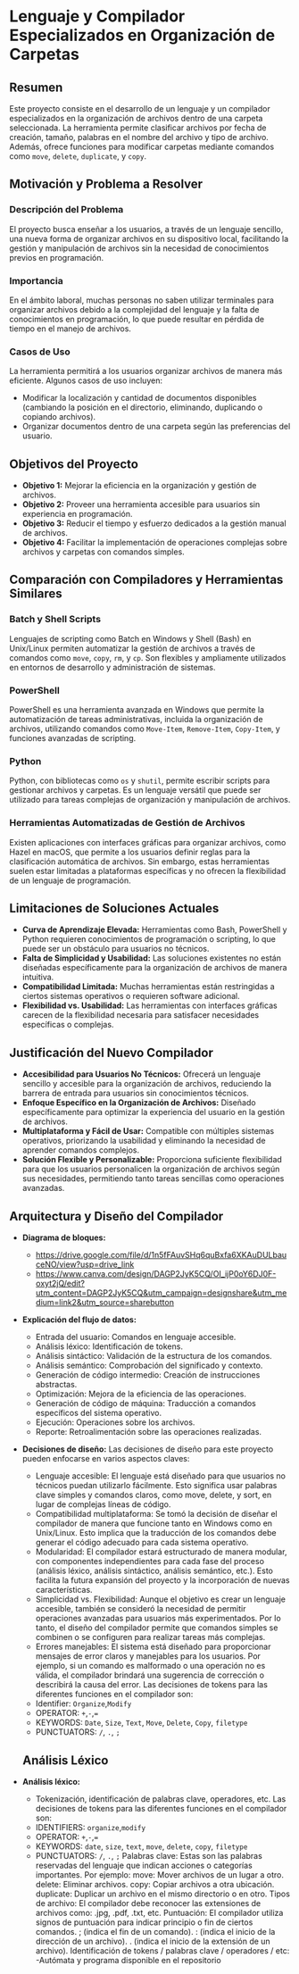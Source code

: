 # Lenguaje y Compilador Especializados en Organización de Carpetas

## Resumen
Este proyecto consiste en el desarrollo de un lenguaje y un compilador especializados en la organización de archivos dentro de una carpeta seleccionada. La herramienta permite clasificar archivos por fecha de creación, tamaño, palabras en el nombre del archivo y tipo de archivo. Además, ofrece funciones para modificar carpetas mediante comandos como `move`, `delete`, `duplicate`, y `copy`.

## Motivación y Problema a Resolver

### Descripción del Problema
El proyecto busca enseñar a los usuarios, a través de un lenguaje sencillo, una nueva forma de organizar archivos en su dispositivo local, facilitando la gestión y manipulación de archivos sin la necesidad de conocimientos previos en programación.

### Importancia
En el ámbito laboral, muchas personas no saben utilizar terminales para organizar archivos debido a la complejidad del lenguaje y la falta de conocimientos en programación, lo que puede resultar en pérdida de tiempo en el manejo de archivos.

### Casos de Uso
La herramienta permitirá a los usuarios organizar archivos de manera más eficiente. Algunos casos de uso incluyen:
- Modificar la localización y cantidad de documentos disponibles (cambiando la posición en el directorio, eliminando, duplicando o copiando archivos).
- Organizar documentos dentro de una carpeta según las preferencias del usuario.

## Objetivos del Proyecto
- **Objetivo 1:** Mejorar la eficiencia en la organización y gestión de archivos.
- **Objetivo 2:** Proveer una herramienta accesible para usuarios sin experiencia en programación.
- **Objetivo 3:** Reducir el tiempo y esfuerzo dedicados a la gestión manual de archivos.
- **Objetivo 4:** Facilitar la implementación de operaciones complejas sobre archivos y carpetas con comandos simples.

## Comparación con Compiladores y Herramientas Similares

### Batch y Shell Scripts
Lenguajes de scripting como Batch en Windows y Shell (Bash) en Unix/Linux permiten automatizar la gestión de archivos a través de comandos como `move`, `copy`, `rm`, y `cp`. Son flexibles y ampliamente utilizados en entornos de desarrollo y administración de sistemas.

### PowerShell
PowerShell es una herramienta avanzada en Windows que permite la automatización de tareas administrativas, incluida la organización de archivos, utilizando comandos como `Move-Item`, `Remove-Item`, `Copy-Item`, y funciones avanzadas de scripting.

### Python
Python, con bibliotecas como `os` y `shutil`, permite escribir scripts para gestionar archivos y carpetas. Es un lenguaje versátil que puede ser utilizado para tareas complejas de organización y manipulación de archivos.

### Herramientas Automatizadas de Gestión de Archivos
Existen aplicaciones con interfaces gráficas para organizar archivos, como Hazel en macOS, que permite a los usuarios definir reglas para la clasificación automática de archivos. Sin embargo, estas herramientas suelen estar limitadas a plataformas específicas y no ofrecen la flexibilidad de un lenguaje de programación.

## Limitaciones de Soluciones Actuales
- **Curva de Aprendizaje Elevada:** Herramientas como Bash, PowerShell y Python requieren conocimientos de programación o scripting, lo que puede ser un obstáculo para usuarios no técnicos.
- **Falta de Simplicidad y Usabilidad:** Las soluciones existentes no están diseñadas específicamente para la organización de archivos de manera intuitiva.
- **Compatibilidad Limitada:** Muchas herramientas están restringidas a ciertos sistemas operativos o requieren software adicional.
- **Flexibilidad vs. Usabilidad:** Las herramientas con interfaces gráficas carecen de la flexibilidad necesaria para satisfacer necesidades específicas o complejas.

## Justificación del Nuevo Compilador
- **Accesibilidad para Usuarios No Técnicos:** Ofrecerá un lenguaje sencillo y accesible para la organización de archivos, reduciendo la barrera de entrada para usuarios sin conocimientos técnicos.
- **Enfoque Específico en la Organización de Archivos:** Diseñado específicamente para optimizar la experiencia del usuario en la gestión de archivos.
- **Multiplataforma y Fácil de Usar:** Compatible con múltiples sistemas operativos, priorizando la usabilidad y eliminando la necesidad de aprender comandos complejos.
- **Solución Flexible y Personalizable:** Proporciona suficiente flexibilidad para que los usuarios personalicen la organización de archivos según sus necesidades, permitiendo tanto tareas sencillas como operaciones avanzadas.

## Arquitectura y Diseño del Compilador
- **Diagrama de bloques:**
    - https://drive.google.com/file/d/1n5fFAuvSHq6quBxfa6XKAuDULbauceNO/view?usp=drive_link
    - https://www.canva.com/design/DAGP2JyK5CQ/OI_ijP0oY6DJ0F-oxyt2jQ/edit?utm_content=DAGP2JyK5CQ&utm_campaign=designshare&utm_medium=link2&utm_source=sharebutton 

- **Explicación del flujo de datos:**
    - Entrada del usuario: Comandos en lenguaje accesible.
    - Análisis léxico: Identificación de tokens.
    - Análisis sintáctico: Validación de la estructura de los comandos.
    - Análisis semántico: Comprobación del significado y contexto.
    - Generación de código intermedio: Creación de instrucciones abstractas.
    - Optimización: Mejora de la eficiencia de las operaciones.
    - Generación de código de máquina: Traducción a comandos específicos del sistema operativo.
    - Ejecución: Operaciones sobre los archivos.
    - Reporte: Retroalimentación sobre las operaciones realizadas.
- **Decisiones de diseño:**
Las decisiones de diseño para este proyecto pueden enfocarse en varios aspectos claves:
    - Lenguaje accesible: El lenguaje está diseñado para que usuarios no técnicos puedan utilizarlo fácilmente. Esto significa usar palabras clave simples y comandos claros, como move, delete, y sort, en lugar de complejas líneas de código.
    - Compatibilidad multiplataforma: Se tomó la decisión de diseñar el compilador de manera que funcione tanto en Windows como en Unix/Linux. Esto implica que la traducción de los comandos debe generar el código adecuado para cada sistema operativo.
    - Modularidad: El compilador estará estructurado de manera modular, con componentes independientes para cada fase del proceso (análisis léxico, análisis sintáctico, análisis semántico, etc.). Esto facilita la futura expansión del proyecto y la incorporación de nuevas características.
    - Simplicidad vs. Flexibilidad: Aunque el objetivo es crear un lenguaje accesible, también se consideró la necesidad de permitir operaciones avanzadas para usuarios más experimentados. Por lo tanto, el diseño del compilador permite que comandos simples se combinen o se configuren para realizar tareas más complejas.
    - Errores manejables: El sistema está diseñado para proporcionar mensajes de error claros y manejables para los usuarios. Por ejemplo, si un comando es malformado o una operación no es válida, el compilador brindará una sugerencia de corrección o describirá la causa del error. 
  Las decisiones de tokens para las diferentes funciones en el compilador son:
    - Identifier: `Organize`,`Modify`
    - OPERATOR: `+`,`-`,`=`
    - KEYWORDS: `Date`, `Size`, `Text`, `Move`, `Delete`, `Copy`, `filetype`
    - PUNCTUATORS: `/`, `.`, `;`
    
  ## Análisis Léxico
- **Análisis léxico:** 
    - Tokenización, identificación de palabras clave, operadores, etc.
    Las decisiones de tokens para las diferentes funciones en el compilador son:
    - IDENTIFIERS: `organize`,`modify`
    - OPERATOR: `+`,`-`,`=`
    - KEYWORDS: `date`, `size`, `text`, `move`, `delete`, `copy`, `filetype`
    - PUNCTUATORS: `/`, `.`, `;`
Palabras clave: Estas son las palabras reservadas del lenguaje que indican acciones o categorías importantes. Por ejemplo:
    move: Mover archivos de un lugar a otro.
    delete: Eliminar archivos.
    copy: Copiar archivos a otra ubicación.
    duplicate: Duplicar un archivo en el mismo directorio o en otro.
Tipos de archivo: El compilador debe reconocer las extensiones de archivos como:
    .jpg, .pdf, .txt, etc.
Puntuación: El compilador utiliza signos de puntuación para indicar principio o fin de ciertos comandos.
    ; (indica el fin de un comando).
    : (indica el inicio de la dirección de un archivo).
    . (indica el inicio de la extensión de un archivo).
    Identificación de tokens / palabras clave / operadores / etc:
    -Autómata y programa disponible en el repositorio

